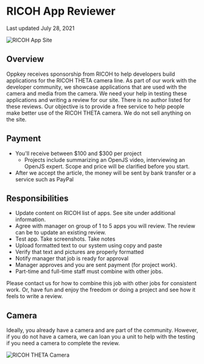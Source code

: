 # RICOH App Reviewer

Last updated July 28, 2021

![RICOH App Site](https://firebasestorage.googleapis.com/v0/b/oppkey-site.appspot.com/o/oppkey%2Fjobs%2Fimages%2Fapp_site.webp?alt=media)

## Overview

Oppkey receives sponsorship from RICOH to help developers build applications for the
RICOH THETA camera line. As part of our work with the developer community, we showcase
applications that are used with the camera and media from the camera.  We need your help
in testing these applications and writing a review for our site. There is no author
listed for these reviews.  Our objective is to provide a free service to help people
make better use of the RICOH THETA camera.  We do not sell anything on the site.

## Payment

* You'll receive between $100 and $300 per project
  * Projects include summarizing an OpenJS video, interviewing an OpenJS expert. Scope and price will be clarified before you start.
* After we accept the article, the money will be sent by bank transfer or a service such as PayPal

## Responsibilities

* Update content on RICOH list of apps. See site under additional information.
* Agree with manager on group of 1 to 5 apps you will review. The review 
can be to update an existing review.
* Test app. Take screenshots. Take notes
* Upload formatted text to our system using copy and paste
* Verify that text and pictures are properly formatted
* Notify manager that job is ready for approval
* Manager approves and you are sent payment (for project work).
* Part-time and full-time staff must combine with other jobs.

Please contact us for how to combine this job with other jobs for
consistent work. Or, have fun and enjoy the freedom or doing a
project and see how it feels to write a review.

## Camera

Ideally, you already have a camera and are part of the community.  However, if you do not have a camera, we
can loan you a unit to help with the testing if you need a camera to complete the review.

![RICOH THETA Camera](https://firebasestorage.googleapis.com/v0/b/oppkey-site.appspot.com/o/oppkey%2Fricoh-client-main-image.webp?alt=media)
